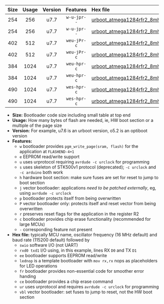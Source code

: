 |Size|Usage|Version|Features|Hex file|
|:-:|:-:|:-:|:-:|:--|
|254|256|u7.7|`w-u-jpr--`|[urboot_atmega1284rfr2_8mhz_230400bps_swio_rxd2_txd3_ur_vbl.hex](https://raw.githubusercontent.com/stefanrueger/urboot.hex/main/mcus/atmega1284rfr2/fcpu_8mhz/230400_bps/urboot_atmega1284rfr2_8mhz_230400bps_swio_rxd2_txd3_ur_vbl.hex)|
|254|256|u7.7|`w-u-jpr--`|[urboot_atmega1284rfr2_8mhz_230400bps_swio_rxe0_txe1_ur_vbl.hex](https://raw.githubusercontent.com/stefanrueger/urboot.hex/main/mcus/atmega1284rfr2/fcpu_8mhz/230400_bps/urboot_atmega1284rfr2_8mhz_230400bps_swio_rxe0_txe1_ur_vbl.hex)|
|402|512|u7.7|`weu-jPr-c`|[urboot_atmega1284rfr2_8mhz_230400bps_swio_rxd2_txd3_ee_lednop_fr_ce_ur_vbl.hex](https://raw.githubusercontent.com/stefanrueger/urboot.hex/main/mcus/atmega1284rfr2/fcpu_8mhz/230400_bps/urboot_atmega1284rfr2_8mhz_230400bps_swio_rxd2_txd3_ee_lednop_fr_ce_ur_vbl.hex)|
|402|512|u7.7|`weu-jPr-c`|[urboot_atmega1284rfr2_8mhz_230400bps_swio_rxe0_txe1_ee_lednop_fr_ce_ur_vbl.hex](https://raw.githubusercontent.com/stefanrueger/urboot.hex/main/mcus/atmega1284rfr2/fcpu_8mhz/230400_bps/urboot_atmega1284rfr2_8mhz_230400bps_swio_rxe0_txe1_ee_lednop_fr_ce_ur_vbl.hex)|
|384|1024|u7.7|`weu-hpr-c`|[urboot_atmega1284rfr2_8mhz_230400bps_swio_rxd2_txd3_ee_lednop_fr_ce_ur.hex](https://raw.githubusercontent.com/stefanrueger/urboot.hex/main/mcus/atmega1284rfr2/fcpu_8mhz/230400_bps/urboot_atmega1284rfr2_8mhz_230400bps_swio_rxd2_txd3_ee_lednop_fr_ce_ur.hex)|
|384|1024|u7.7|`weu-hpr-c`|[urboot_atmega1284rfr2_8mhz_230400bps_swio_rxe0_txe1_ee_lednop_fr_ce_ur.hex](https://raw.githubusercontent.com/stefanrueger/urboot.hex/main/mcus/atmega1284rfr2/fcpu_8mhz/230400_bps/urboot_atmega1284rfr2_8mhz_230400bps_swio_rxe0_txe1_ee_lednop_fr_ce_ur.hex)|
|490|1024|u7.7|`wes-hpr-c`|[urboot_atmega1284rfr2_8mhz_230400bps_swio_rxd2_txd3_ee_lednop_fr_ce.hex](https://raw.githubusercontent.com/stefanrueger/urboot.hex/main/mcus/atmega1284rfr2/fcpu_8mhz/230400_bps/urboot_atmega1284rfr2_8mhz_230400bps_swio_rxd2_txd3_ee_lednop_fr_ce.hex)|
|490|1024|u7.7|`wes-hpr-c`|[urboot_atmega1284rfr2_8mhz_230400bps_swio_rxe0_txe1_ee_lednop_fr_ce.hex](https://raw.githubusercontent.com/stefanrueger/urboot.hex/main/mcus/atmega1284rfr2/fcpu_8mhz/230400_bps/urboot_atmega1284rfr2_8mhz_230400bps_swio_rxe0_txe1_ee_lednop_fr_ce.hex)|

- **Size:** Bootloader code size including small table at top end
- **Usage:** How many bytes of flash are needed, ie, HW boot section or a multiple of the page size
- **Version:** For example, u7.6 is an urboot version, o5.2 is an optiboot version
- **Features:**
  + `w` bootloader provides `pgm_write_page(sram, flash)` for the application at `FLASHEND-4+1`
  + `e` EEPROM read/write support
  + `u` uses urprotocol requiring `avrdude -c urclock` for programming
  + `s` uses skeleton of STK500v1 protocol (deprecated); `-c urclock` and `-c arduino` both work
  + `h` hardware boot section: make sure fuses are set for reset to jump to boot section
  + `j` vector bootloader: applications *need to be patched externally*, eg, using `avrdude -c urclock`
  + `p` bootloader protects itself from being overwritten
  + `P` vector bootloader only: protects itself and reset vector from being overwritten
  + `r` preserves reset flags for the application in the register R2
  + `c` bootloader provides chip erase functionality (recommended for large MCUs)
  + `-` corresponding feature not present
- **Hex file:** typically MCU name, oscillator frequency (16 MHz default) and baud rate (115200 default) followed by
  + `swio` software I/O (not UART)
  + `rxd0 txd1` I/O using, in this example, lines RX `D0` and TX `D1`
  + `ee` bootloader supports EEPROM read/write
  + `lednop` is a template bootloader with `mov rx,rx` nops as placeholders for LED operations
  + `fr` bootloader provides non-essential code for smoother error handing
  + `ce` bootloader provides a chip erase command
  + `ur` uses urprotocol and requires `avrdude -c urclock` for programming
  + `vbl` vector bootloader: set fuses to jump to reset, not the HW boot section
